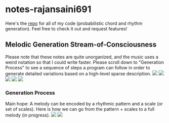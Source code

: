 # notes-rajansaini691
Here's the [repo](https://github.com/rajansaini691/algorithmic_music) for all of my code (probabilistic chord and rhythm generation). Feel free to check it out and request features! 

## Melodic Generation Stream-of-Consciousness
Please note that these notes are quite unorganized, and the music uses a weird notation so that I could write faster.  Please scroll down to "Generation Process" to see a sequence of steps a program can follow in order to generate detailed variations based on a high-level sparse description.
![](./20210427_132847.jpg)
![](./20210427_132858.jpg)
![](./20210427_132911.jpg)
![](./20210427_132921.jpg)
![](./20210427_132927.jpg)

### Generation Process
Main hope: A melody can be encoded by a rhythmic pattern and a scale (or set of scales). Here is how we can go from the pattern + scales to a full melody (in progress).
![](./20210427_133004.jpg)
![](./20210427_133009.jpg)
